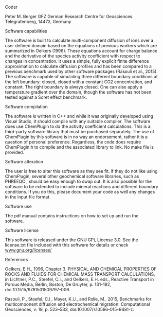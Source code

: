 Coder

Peter M. Berger
GFZ German Research Centre for Geosciences
Telegrafenberg, 14473, Germany 

Software capabilities

The software is built to calculate multi-component diffusion of ions over a user defined domain based on the equations of previous workers which are summarized in Oelkers (1996). These equations account for charge balance and the derivative of the species activity coefficient with respect to changes in concentration. It uses a simple, fully explicit finite difference approximation to calculate diffusion profiles and has been compared to a previous benchmark used by other software packages (Rasouli et al., 2015).
The software is capable of simulating three different boundary conditions at the left boundary: closed, closed with a constant CO2 concentration, and constant. The right boundary is always closed. One can also apply a temperature gradient over the domain, though the software has not been tested against a Soret effect benchmark. 

Software compilation

The software is written in C++ and while it was originally developed using Visual Studio, it should compile with any suitable compiler. The software does use ChemPlugin to do the activity coefficient calculations. This is a third-party software library that must be purchased separately. The use of ChemPlugin by this software is in no way an endorsement, rather it is a question of personal preference. Regardless, the code does require ChemPlugin.h to compile and the associated library to link. No make file is provided.

Software alteration

The user is free to alter this software as they see fit. If they do not like using ChemPlugin, several other geochemical software libraries, such as PHREEQC	, should be easy enough to swap out. It is also possible for the software to be extended to include mineral reactions and different boundary conditions. If you do this, please document your code as well any changes in the input file format.

Software use

The pdf manual contains instructions on how to set up and run the software.

Software license

This software is released under the GNU GPL License 3.0. See the license.txt file included with this software for details or check www.gnu.org/licenses/

References

Oelkers, E.H., 1996, Chapter 3. PHYSICAL AND CHEMICAL PROPERTIES OF ROCKS AND FLUIDS FOR CHEMICAL MASS TRANSPORT CALCULATIONS, in Lichtner, P.C., Steefel, C.I., and Oelkers, E.H. eds., Reactive Transport in Porous Media, Berlin, Boston, De Gruyter, p. 131–192, doi:10.1515/9781501509797-006.

Rasouli, P., Steefel, C.I., Mayer, K.U., and Rolle, M., 2015, Benchmarks for multicomponent diffusion and electrochemical migration: Computational Geosciences, v. 19, p. 523–533, doi:10.1007/s10596-015-9481-z.
